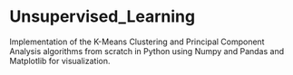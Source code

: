 # Unsupervised_Learning
Implementation of the K-Means Clustering and Principal Component Analysis algorithms from scratch in Python using Numpy and Pandas and Matplotlib for visualization.
